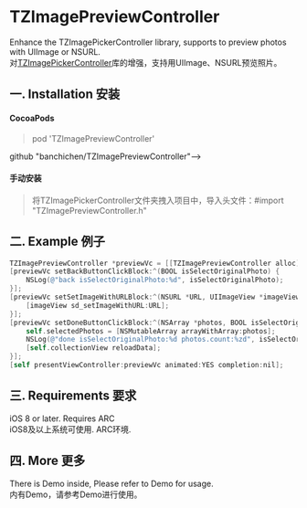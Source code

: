 # TZImagePreviewController

Enhance the TZImagePickerController library, supports to preview photos with UIImage or NSURL.     
对[TZImagePickerController](https://github.com/banchichen/TZImagePickerController)库的增强，支持用UIImage、NSURL预览照片。     

## 一. Installation 安装

#### CocoaPods
> pod 'TZImagePreviewController'

<!--#### Carthage-->
<!--> github "banchichen/TZImagePreviewController"-->

#### 手动安装
> 将TZImagePickerController文件夹拽入项目中，导入头文件：#import "TZImagePreviewController.h"

## 二. Example 例子

```objectivec
TZImagePreviewController *previewVc = [[TZImagePreviewController alloc] initWithPhotos:self.selectedPhotos currentIndex:indexPath.row tzImagePickerVc:[self createTZImagePickerController]];
[previewVc setBackButtonClickBlock:^(BOOL isSelectOriginalPhoto) {
    NSLog(@"back isSelectOriginalPhoto:%d", isSelectOriginalPhoto);
}];
[previewVc setSetImageWithURLBlock:^(NSURL *URL, UIImageView *imageView) {
    [imageView sd_setImageWithURL:URL];
}];
[previewVc setDoneButtonClickBlock:^(NSArray *photos, BOOL isSelectOriginalPhoto) {
    self.selectedPhotos = [NSMutableArray arrayWithArray:photos];
    NSLog(@"done isSelectOriginalPhoto:%d photos.count:%zd", isSelectOriginalPhoto, photos.count);
    [self.collectionView reloadData];
}];
[self presentViewController:previewVc animated:YES completion:nil];
```
  
## 三. Requirements 要求
   iOS 8 or later. Requires ARC         
   iOS8及以上系统可使用. ARC环境.         

## 四. More 更多 
   There is Demo inside, Please refer to Demo for usage.         
   内有Demo，请参考Demo进行使用。     
